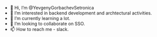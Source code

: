 - 👋 Hi, I’m @YevgenyGorbachevSetronica
- 👀 I’m interested in backend development and archtectural activities.
- 🌱 I’m currently learning a lot.
- 💞️ I’m looking to collaborate on SSO.
- 📫 How to reach me - slack.

<!---
YevgenyGorbachevSetronica/YevgenyGorbachevSetronica is a ✨ special ✨ repository because its `README.md` (this file) appears on your GitHub profile.
You can click the Preview link to take a look at your changes.
--->
